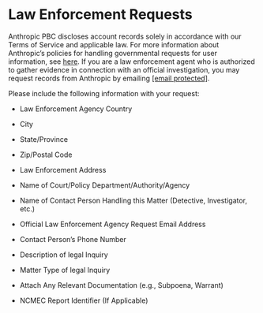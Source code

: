 Law Enforcement Requests
========================

Anthropic PBC discloses account records solely in accordance with our Terms of Service and applicable law. For more information about Anthropic’s policies for handling governmental requests for user information, see [here](https://support.anthropic.com/en/articles/9519291-what-is-anthropic-s-policy-for-handling-governmental-requests-for-user-information). If you are a law enforcement agent who is authorized to gather evidence in connection with an official investigation, you may request records from Anthropic by emailing [\[email protected\]](https://support.anthropic.com/cdn-cgi/l/email-protection).

Please include the following information with your request:

* Law Enforcement Agency Country
    
* City
    
* State/Province
    
* Zip/Postal Code
    
* Law Enforcement Address
    
* Name of Court/Policy Department/Authority/Agency
    
* Name of Contact Person Handling this Matter (Detective, Investigator, etc.)
    
* Official Law Enforcement Agency Request Email Address
    
* Contact Person’s Phone Number
    
* Description of legal Inquiry
    
* Matter Type of legal Inquiry
    
* Attach Any Relevant Documentation (e.g., Subpoena, Warrant)
    
* NCMEC Report Identifier (If Applicable)